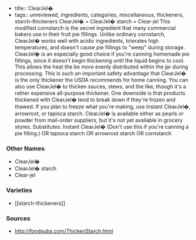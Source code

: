 - title:: ClearJel�
- tags:: unreviewed, ingredients, categories, miscellaneous, thickeners, starch-thickeners
ClearJel� = ClearJel� starch = Clear-jel This modified cornstarch is the secret ingredient that many commercial bakers use in their fruit pie fillings. Unlike ordinary cornstarch, ClearJel� works well with acidic ingredients, tolerates high temperatures, and doesn't cause pie fillings to "weep" during storage. ClearJel� is an especially good choice if you're canning homemade pie fillings, since it doesn't begin thickening until the liquid begins to cool. This allows the heat the be more evenly distributed within the jar during processing. This is such an important safety advantage that ClearJel� is the only thickener the USDA recommends for home canning. You can also use ClearJel� to thicken sauces, stews, and the like, though it's a rather expensive all-purpose thickener. One downside is that products thickened with ClearJel� tend to break down if they're frozen and thawed. If you plan to freeze what you're making, use Instant ClearJel�, arrowroot, or tapioca starch. ClearJel� is available either as pearls or powder from mail-order suppliers, but it's not yet available in grocery stores. Substitutes: Instant ClearJel� (Don't use this if you're canning a pie filling.) OR tapioca starch OR arrowroot starch OR cornstarch

### Other Names

* ClearJel�
* ClearJel� starch
* Clear-jel

### Varieties

* [[starch-thickeners]]

### Sources
* http://foodsubs.com/ThickenStarch.html
